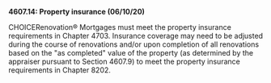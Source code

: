 **4607.14: Property insurance (06/10/20)**

CHOICERenovation® Mortgages must meet the property insurance
requirements in Chapter 4703. Insurance coverage may need to be adjusted
during the course of renovations and/or upon completion of all
renovations based on the "as completed" value of the property (as
determined by the appraiser pursuant to Section 4607.9) to meet the
property insurance requirements in Chapter 8202.